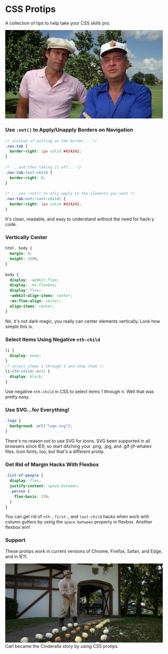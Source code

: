 # CSS Protips

A collection of tips to help take your CSS skills pro.

![Ty and Al from Caddyshack](img/ty-al.png)

### Use `:not()` to Apply/Unapply Borders on Navigation

```css
/* instead of putting on the border... */
.nav-tab {
  border-right: 1px solid #424242;
}

/* ...and then taking it off... */
.nav-tab:last-child {
  border-right: 0;
}

/* ...use :not() to only apply to the elements you want */
.nav-tab:not(:last-child) {
  border-right: 1px solid #424242;
}
```

It's clean, readable, and easy to understand without the need for hack-y code.


### Vertically Center

```css
html, body {
  margin: 0;
  height: 100%;
}

body {
  display: -webkit-flex;
  display: -ms-flexbox;
  display: flex;
  -webkit-align-items: center;  
  -ms-flex-align: center;  
  align-items: center;
}
```

No, it's not dark magic, you really can center elements vertically. Look how simple this is.


### Select Items Using Negative `nth-child`

```css
li {
  display: none;
}
/* select items 1 through 3 and show them */
li:nth-child(-n+3) {
  display: block;
}
```

Use negative `nth-child` in CSS to select items 1 through n. Well that was pretty easy.


### Use SVG...for Everything!

```css
.logo {
  background: url("logo.svg");
}
```

There's no reason not to use SVG for icons. SVG been supported in all browsers since IE9, so start ditching your .png, .jpg, and .gif-jif-whatev files. Icon fonts, too, but that's a different protip.


### Get Rid of Margin Hacks With Flexbox

```css
.list-of-people {
  display: flex;
  justify-content: space-between;
  .person {
    flex-basis: 23%;
  }
}

```

You can get rid of `nth-`, `first-`, and `last-child` hacks when work with column gutters by using the `space-between` property in flexbox. Another flexbox win!


### Support

These protips work in current versions of Chrome, Firefox, Safari, and Edge, and in IE11.

![Carl from Caddyshack](img/carl.png)
Carl became the Cinderalla story by using CSS protips.